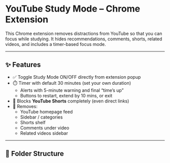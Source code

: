 # YouTube Study Mode – Chrome Extension

This Chrome extension removes distractions from YouTube so that you can focus while studying. It hides recommendations, comments, shorts, related videos, and includes a timer-based focus mode.

---

## ✨ Features

- ✅ Toggle Study Mode ON/OFF directly from extension popup
- ⏱️ Timer with default 30 minutes (set your own duration)
    - Alerts with 5-minute warning and final “time’s up”
    - Buttons to restart, extend by 10 mins, or exit
- 🚫 Blocks **YouTube Shorts** completely (even direct links)
- 🔕 Removes:
  - YouTube homepage feed
  - Sidebar / categories
  - Shorts shelf
  - Comments under video
  - Related videos sidebar

---

## 📁 Folder Structure

